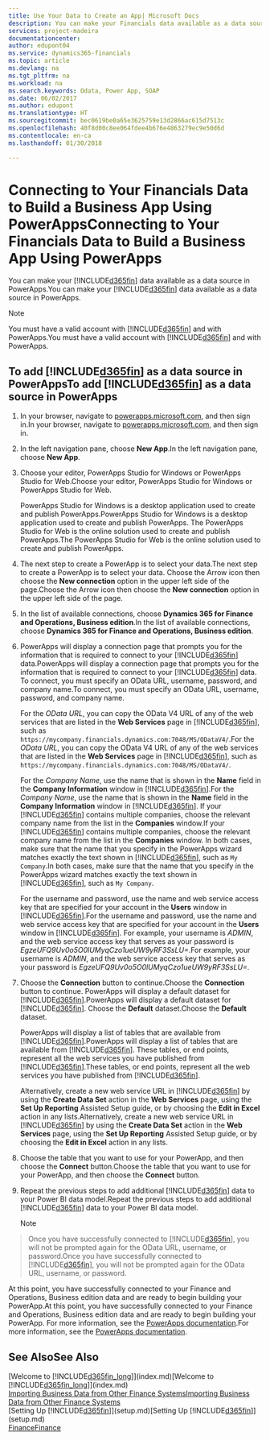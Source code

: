 ```yaml
---
title: Use Your Data to Create an App| Microsoft Docs
description: You can make your Financials data available as a data source and specify an OData URL of your web services to build a business app using PowerApps.
services: project-madeira
documentationcenter: 
author: edupont04
ms.service: dynamics365-financials
ms.topic: article
ms.devlang: na
ms.tgt_pltfrm: na
ms.workload: na
ms.search.keywords: Odata, Power App, SOAP
ms.date: 06/02/2017
ms.author: edupont
ms.translationtype: HT
ms.sourcegitcommit: bec0619be0a65e3625759e13d2866ac615d7513c
ms.openlocfilehash: 40f8d00c8ee064fdee4b676e4863279ec9e50d6d
ms.contentlocale: en-ca
ms.lasthandoff: 01/30/2018

---
```

# <a name="connecting-to-your-financials-data-to-build-a-business-app-using-powerapps"></a><span data-ttu-id="65610-103">Connecting to Your Financials Data to Build a Business App Using PowerApps</span><span class="sxs-lookup"><span data-stu-id="65610-103">Connecting to Your Financials Data to Build a Business App Using PowerApps</span></span>
<span data-ttu-id="65610-104">You can make your [!INCLUDE[d365fin](includes/d365fin_md.md)] data available as a data source in PowerApps.</span><span class="sxs-lookup"><span data-stu-id="65610-104">You can make your [!INCLUDE[d365fin](includes/d365fin_md.md)] data available as a data source in PowerApps.</span></span>  

> [!NOTE]  
>   <span data-ttu-id="65610-105">You must have a valid account with [!INCLUDE[d365fin](includes/d365fin_md.md)] and with PowerApps.</span><span class="sxs-lookup"><span data-stu-id="65610-105">You must have a valid account with [!INCLUDE[d365fin](includes/d365fin_md.md)] and with PowerApps.</span></span>  

## <a name="to-add-included365finincludesd365finmdmd-as-a-data-source-in-powerapps"></a><span data-ttu-id="65610-106">To add [!INCLUDE[d365fin](includes/d365fin_md.md)] as a data source in PowerApps</span><span class="sxs-lookup"><span data-stu-id="65610-106">To add [!INCLUDE[d365fin](includes/d365fin_md.md)] as a data source in PowerApps</span></span>
1. <span data-ttu-id="65610-107">In your browser, navigate to [powerapps.microsoft.com](https://powerapps.microsoft.com/en-us/), and then sign in.</span><span class="sxs-lookup"><span data-stu-id="65610-107">In your browser, navigate to [powerapps.microsoft.com](https://powerapps.microsoft.com/en-us/), and then sign in.</span></span>
2. <span data-ttu-id="65610-108">In the left navigation pane, choose **New App**.</span><span class="sxs-lookup"><span data-stu-id="65610-108">In the left navigation pane, choose **New App**.</span></span>
3. <span data-ttu-id="65610-109">Choose your editor, PowerApps Studio for Windows or PowerApps Studio for Web.</span><span class="sxs-lookup"><span data-stu-id="65610-109">Choose your editor, PowerApps Studio for Windows or PowerApps Studio for Web.</span></span>

   <span data-ttu-id="65610-110">PowerApps Studio for Windows is a desktop application used to create and publish PowerApps.</span><span class="sxs-lookup"><span data-stu-id="65610-110">PowerApps Studio for Windows is a desktop application used to create and publish PowerApps.</span></span> <span data-ttu-id="65610-111">The PowerApps Studio for Web is the online solution used to create and publish PowerApps.</span><span class="sxs-lookup"><span data-stu-id="65610-111">The PowerApps Studio for Web is the online solution used to create and publish PowerApps.</span></span>
4. <span data-ttu-id="65610-112">The next step to create a PowerApp is to select your data.</span><span class="sxs-lookup"><span data-stu-id="65610-112">The next step to create a PowerApp is to select your data.</span></span> <span data-ttu-id="65610-113">Choose the Arrow icon then choose the **New connection** option in the upper left side of the page.</span><span class="sxs-lookup"><span data-stu-id="65610-113">Choose the Arrow icon then choose the **New connection** option in the upper left side of the page.</span></span>
5. <span data-ttu-id="65610-114">In the list of available connections, choose **Dynamics 365 for Finance and Operations, Business edition**.</span><span class="sxs-lookup"><span data-stu-id="65610-114">In the list of available connections, choose **Dynamics 365 for Finance and Operations, Business edition**.</span></span>
6. <span data-ttu-id="65610-115">PowerApps will display a connection page that prompts you for the information that is required to connect to your [!INCLUDE[d365fin](includes/d365fin_md.md)] data.</span><span class="sxs-lookup"><span data-stu-id="65610-115">PowerApps will display a connection page that prompts you for the information that is required to connect to your [!INCLUDE[d365fin](includes/d365fin_md.md)] data.</span></span> <span data-ttu-id="65610-116">To connect, you must specify an OData URL, username, password, and company name.</span><span class="sxs-lookup"><span data-stu-id="65610-116">To connect, you must specify an OData URL, username, password, and company name.</span></span>

   <span data-ttu-id="65610-117">For the *OData URL*, you can copy the OData V4 URL of any of the web services that are listed in the **Web Services** page in [!INCLUDE[d365fin](includes/d365fin_md.md)], such as `https://mycompany.financials.dynamics.com:7048/MS/ODataV4/`.</span><span class="sxs-lookup"><span data-stu-id="65610-117">For the *OData URL*, you can copy the OData V4 URL of any of the web services that are listed in the **Web Services** page in [!INCLUDE[d365fin](includes/d365fin_md.md)], such as `https://mycompany.financials.dynamics.com:7048/MS/ODataV4/`.</span></span>  

   <span data-ttu-id="65610-118">For the *Company Name*, use the name that is shown in the **Name** field in the **Company Information** window in [!INCLUDE[d365fin](includes/d365fin_md.md)].</span><span class="sxs-lookup"><span data-stu-id="65610-118">For the *Company Name*, use the name that is shown in the **Name** field in the **Company Information** window in [!INCLUDE[d365fin](includes/d365fin_md.md)].</span></span> <span data-ttu-id="65610-119">If your [!INCLUDE[d365fin](includes/d365fin_md.md)] contains multiple companies, choose the relevant company name from the list in the **Companies** window.</span><span class="sxs-lookup"><span data-stu-id="65610-119">If your [!INCLUDE[d365fin](includes/d365fin_md.md)] contains multiple companies, choose the relevant company name from the list in the **Companies** window.</span></span> <span data-ttu-id="65610-120">In both cases, make sure that the name that you specify in the PowerApps wizard matches exactly the text shown in [!INCLUDE[d365fin](includes/d365fin_md.md)], such as `My Company`.</span><span class="sxs-lookup"><span data-stu-id="65610-120">In both cases, make sure that the name that you specify in the PowerApps wizard matches exactly the text shown in [!INCLUDE[d365fin](includes/d365fin_md.md)], such as `My Company`.</span></span>

   <span data-ttu-id="65610-121">For the username and password, use the name and web service access key that are specified for your account in the **Users** window in [!INCLUDE[d365fin](includes/d365fin_md.md)].</span><span class="sxs-lookup"><span data-stu-id="65610-121">For the username and password, use the name and web service access key that are specified for your account in the **Users** window in [!INCLUDE[d365fin](includes/d365fin_md.md)].</span></span> <span data-ttu-id="65610-122">For example, your username is *ADMIN*, and the web service access key that serves as your password is *EgzeUFQ9Uv0o5O0lUMyqCzo1ueUW9yRF3SsLU=*.</span><span class="sxs-lookup"><span data-stu-id="65610-122">For example, your username is *ADMIN*, and the web service access key that serves as your password is *EgzeUFQ9Uv0o5O0lUMyqCzo1ueUW9yRF3SsLU=*.</span></span>
7. <span data-ttu-id="65610-123">Choose the **Connection** button to continue.</span><span class="sxs-lookup"><span data-stu-id="65610-123">Choose the **Connection** button to continue.</span></span> <span data-ttu-id="65610-124">PowerApps will display a default dataset for [!INCLUDE[d365fin](includes/d365fin_md.md)].</span><span class="sxs-lookup"><span data-stu-id="65610-124">PowerApps will display a default dataset for [!INCLUDE[d365fin](includes/d365fin_md.md)].</span></span> <span data-ttu-id="65610-125">Choose the **Default** dataset.</span><span class="sxs-lookup"><span data-stu-id="65610-125">Choose the **Default** dataset.</span></span>

   <span data-ttu-id="65610-126">PowerApps will display a list of tables that are available from [!INCLUDE[d365fin](includes/d365fin_md.md)].</span><span class="sxs-lookup"><span data-stu-id="65610-126">PowerApps will display a list of tables that are available from [!INCLUDE[d365fin](includes/d365fin_md.md)].</span></span> <span data-ttu-id="65610-127">These tables, or end points,  represent all the web services you have published from [!INCLUDE[d365fin](includes/d365fin_md.md)].</span><span class="sxs-lookup"><span data-stu-id="65610-127">These tables, or end points,  represent all the web services you have published from [!INCLUDE[d365fin](includes/d365fin_md.md)].</span></span>

   <span data-ttu-id="65610-128">Alternatively, create a new web service URL in [!INCLUDE[d365fin](includes/d365fin_md.md)] by using the **Create Data Set** action in the **Web Services** page, using the **Set Up Reporting** Assisted Setup guide, or by choosing the **Edit in Excel** action in any lists.</span><span class="sxs-lookup"><span data-stu-id="65610-128">Alternatively, create a new web service URL in [!INCLUDE[d365fin](includes/d365fin_md.md)] by using the **Create Data Set** action in the **Web Services** page, using the **Set Up Reporting** Assisted Setup guide, or by choosing the **Edit in Excel** action in any lists.</span></span>
8. <span data-ttu-id="65610-129">Choose the table that you want to use for your PowerApp, and then choose the **Connect** button.</span><span class="sxs-lookup"><span data-stu-id="65610-129">Choose the table that you want to use for your PowerApp, and then choose the **Connect** button.</span></span>
9. <span data-ttu-id="65610-130">Repeat the previous steps to add additional [!INCLUDE[d365fin](includes/d365fin_md.md)] data to your Power BI data model.</span><span class="sxs-lookup"><span data-stu-id="65610-130">Repeat the previous steps to add additional [!INCLUDE[d365fin](includes/d365fin_md.md)] data to your Power BI data model.</span></span>

   > [!NOTE]  
>    <span data-ttu-id="65610-131">Once you have successfully connected to [!INCLUDE[d365fin](includes/d365fin_md.md)], you will not be prompted again for the OData URL, username, or password.</span><span class="sxs-lookup"><span data-stu-id="65610-131">Once you have successfully connected to [!INCLUDE[d365fin](includes/d365fin_md.md)], you will not be prompted again for the OData URL, username, or password.</span></span>

<span data-ttu-id="65610-132">At this point, you have successfully connected to your Finance and Operations, Business edition data and are ready to begin building your PowerApp.</span><span class="sxs-lookup"><span data-stu-id="65610-132">At this point, you have successfully connected to your Finance and Operations, Business edition data and are ready to begin building your PowerApp.</span></span> <span data-ttu-id="65610-133">For more information, see the [PowerApps documentation](https://powerapps.microsoft.com/tutorials/getting-started/).</span><span class="sxs-lookup"><span data-stu-id="65610-133">For more information, see the [PowerApps documentation](https://powerapps.microsoft.com/tutorials/getting-started/).</span></span>

## <a name="see-also"></a><span data-ttu-id="65610-134">See Also</span><span class="sxs-lookup"><span data-stu-id="65610-134">See Also</span></span>
<span data-ttu-id="65610-135">[Welcome to [!INCLUDE[d365fin_long](includes/d365fin_long_md.md)]](index.md)</span><span class="sxs-lookup"><span data-stu-id="65610-135">[Welcome to [!INCLUDE[d365fin_long](includes/d365fin_long_md.md)]](index.md)</span></span>  
[<span data-ttu-id="65610-136">Importing Business Data from Other Finance Systems</span><span class="sxs-lookup"><span data-stu-id="65610-136">Importing Business Data from Other Finance Systems</span></span>](upload-data.md)  
<span data-ttu-id="65610-137">[Setting Up [!INCLUDE[d365fin](includes/d365fin_md.md)]](setup.md)</span><span class="sxs-lookup"><span data-stu-id="65610-137">[Setting Up [!INCLUDE[d365fin](includes/d365fin_md.md)]](setup.md)</span></span>  
[<span data-ttu-id="65610-138">Finance</span><span class="sxs-lookup"><span data-stu-id="65610-138">Finance</span></span>](finance.md)  

